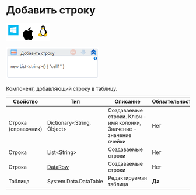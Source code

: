 # Добавить строку

![](<../../../../.gitbook/assets/image (100) (1) (268).png>)

![](<../../../../.gitbook/assets/image (345).png>)

Компонент, добавляющий строку в таблицу.

| Свойство            | Тип                         | Описание                                                           | Обязательность |
| ------------------- | --------------------------- | ------------------------------------------------------------------ |----------------|
| Строка (справочник) | Dictionary\<String, Object> | Создаваемые строки. Ключ - имя колонки, Значение - значение ячейки | Нет
| Строка              | List\<String>               | Создаваемые строки                                                 | Нет
| Строка              | [DataRow](https://docs.microsoft.com/ru-ru/dotnet/api/system.data.datarow?view=net-5.0) | Создаваемые строки | Нет |
| Таблица             | System.Data.DataTable       | Редактируемая таблица                                              | **Да**
